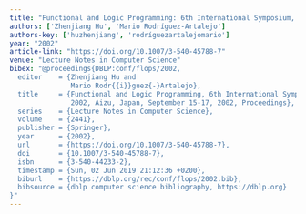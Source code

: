 ```yaml
---
title: "Functional and Logic Programming: 6th International Symposium, FLOPS 2002, Aizu, Japan, September 15-17, 2002. Proceedings"
authors: ['Zhenjiang Hu', 'Mario Rodríguez-Artalejo']
authors-key: ['huzhenjiang', 'rodríguezartalejomario']
year: "2002"
article-link: "https://doi.org/10.1007/3-540-45788-7"
venue: "Lecture Notes in Computer Science"
bibex: "@proceedings{DBLP:conf/flops/2002,
  editor    = {Zhenjiang Hu and
               Mario Rodr{{i}}guez{-}Artalejo},
  title     = {Functional and Logic Programming, 6th International Symposium, {FLOPS}
               2002, Aizu, Japan, September 15-17, 2002, Proceedings},
  series    = {Lecture Notes in Computer Science},
  volume    = {2441},
  publisher = {Springer},
  year      = {2002},
  url       = {https://doi.org/10.1007/3-540-45788-7},
  doi       = {10.1007/3-540-45788-7},
  isbn      = {3-540-44233-2},
  timestamp = {Sun, 02 Jun 2019 21:12:36 +0200},
  biburl    = {https://dblp.org/rec/conf/flops/2002.bib},
  bibsource = {dblp computer science bibliography, https://dblp.org}
}"
---
```

